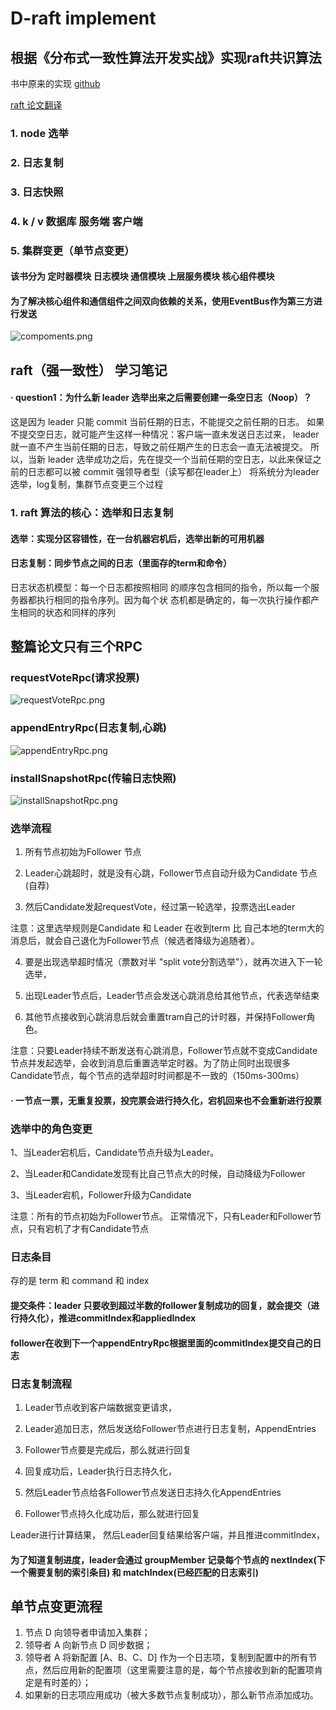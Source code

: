 # D-raft implement
## 根据《分布式一致性算法开发实战》实现raft共识算法
书中原来的实现 [github](https://github.com/xnnyygn/xraft)

[raft 论文翻译](https://github.com/maemual/raft-zh_cn)
 ### 1. node 选举
 ### 2. 日志复制
 ### 3. 日志快照
 ### 4. k / v 数据库 服务端 客户端
 ### 5. 集群变更（单节点变更）
#### 该书分为 定时器模块 日志模块 通信模块 上层服务模块 核心组件模块

#### 为了解决核心组件和通信组件之间双向依赖的关系，使用EventBus作为第三方进行发送
![compoments.png](photos%2Fcompoments.png)
## raft（强一致性） 学习笔记
#### · question1：为什么新 leader 选举出来之后需要创建一条空日志（Noop）？

这是因为 leader 只能 commit 当前任期的日志，不能提交之前任期的日志。 如果不提交空日志，就可能产生这样一种情况：客户端一直未发送日志过来， leader 就一直不产生当前任期的日志，导致之前任期产生的日志会一直无法被提交。 所以，当新 leader 选举成功之后，先在提交一个当前任期的空日志，以此来保证之前的日志都可以被 commit
强领导者型（读写都在leader上）
将系统分为leader选举，log复制，集群节点变更三个过程
### 1. raft 算法的核心：选举和日志复制
#### 选举：实现分区容错性，在一台机器宕机后，选举出新的可用机器
#### 日志复制：同步节点之间的日志（里面存的term和命令）
日志状态机模型：每一个日志都按照相同
的顺序包含相同的指令，所以每一个服务器都执行相同的指令序列。因为每个状
态机都是确定的，每一次执行操作都产生相同的状态和同样的序列
## 整篇论文只有三个RPC
### requestVoteRpc(请求投票)
![requestVoteRpc.png](photos%2FrequestVoteRpc.png)
### appendEntryRpc(日志复制,心跳)
![appendEntryRpc.png](photos%2FappendEntryRpc.png)
### installSnapshotRpc(传输日志快照)
![installSnapshotRpc.png](photos%2FinstallSnapshotRpc.png)
### 选举流程
1. 所有节点初始为Follower 节点

2. Leader心跳超时，就是没有心跳，Follower节点自动升级为Candidate 节点(自荐)

3. 然后Candidate发起requestVote，经过第一轮选举，投票选出Leader

注意：这里选举规则是Candidate 和 Leader 在收到term 比 自己本地的term大的消息后，就会自己退化为Follower节点（候选者降级为追随者）。

4. 要是出现选举超时情况（票数对半 "split vote分割选举"），就再次进入下一轮选举，

5. 出现Leader节点后，Leader节点会发送心跳消息给其他节点，代表选举结束

6. 其他节点接收到心跳消息后就会重置tram自己的计时器，并保持Follower角色。

注意：只要Leader持续不断发送有心跳消息，Follower节点就不变成Candidate节点并发起选举，会收到消息后重置选举定时器。为了防止同时出现很多Candidate节点，每个节点的选举超时时间都是不一致的（150ms-300ms）
#### · 一节点一票，无重复投票，投完票会进行持久化，宕机回来也不会重新进行投票
### 选举中的角色变更
1、当Leader宕机后，Candidate节点升级为Leader。

2、当Leader和Candidate发现有比自己节点大的时候，自动降级为Follower

3、当Leader宕机，Follower升级为Candidate

注意：所有的节点初始为Follower节点。 正常情况下，只有Leader和Follower节点，只有宕机了才有Candidate节点
### 日志条目
存的是 term 和 command 和 index
#### 提交条件：leader 只要收到超过半数的follower复制成功的回复，就会提交（进行持久化），推进commitIndex和appliedIndex
#### follower在收到下一个appendEntryRpc根据里面的commitIndex提交自己的日志
### 日志复制流程
1. Leader节点收到客户端数据变更请求，

2. Leader追加日志，然后发送给Follower节点进行日志复制，AppendEntries

3. Follower节点要是完成后，那么就进行回复

4. 回复成功后，Leader执行日志持久化，

5. 然后Leader节点给各Follower节点发送日志持久化AppendEntries

6. Follower节点持久化成功后，那么就进行回复

Leader进行计算结果， 然后Leader回复结果给客户端，并且推进commitIndex，
#### 为了知道复制进度，leader会通过 groupMember 记录每个节点的 nextIndex(下一个需要复制的索引条目) 和 matchIndex(已经匹配的日志索引)

## 单节点变更流程
1. 节点 D 向领导者申请加入集群；
2. 领导者 A 向新节点 D 同步数据；
3. 领导者 A 将新配置 [A、B、C、D] 作为一个日志项，复制到配置中的所有节点，然后应用新的配置项（这里需要注意的是，每个节点接收到新的配置项肯定是有时差的）；
4. 如果新的日志项应用成功（被大多数节点复制成功），那么新节点添加成功。
